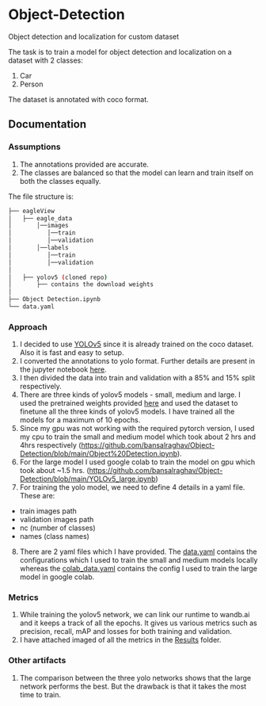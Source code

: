 # Object-Detection
Object detection and localization for custom dataset

The task is to train a model for object detection and localization on a dataset with 2 classes: 
  1. Car
  2. Person

The dataset is annotated with coco format. 

## Documentation

### Assumptions
1. The annotations provided are accurate. 
2. The classes are balanced so that the model can learn and train itself on both the classes equally. 


The file structure is: 
```bash
├── eagleView
│   ├── eagle_data
│       │──images
│          │──train
│          │──validation
│       │──labels
│          │──train
│          │──validation
│
│   ├── yolov5 (cloned repo)
│       ├── contains the download weights
│   
├── Object Detection.ipynb
└── data.yaml

```



### Approach
1. I decided to use [YOLOv5](https://github.com/ultralytics/yolov5) since it is already trained on the coco dataset. Also it is fast and easy to setup.
2. I converted the annotations to yolo format. Further details are present in the jupyter notebook [here](https://github.com/bansalraghav/Object-Detection/blob/main/Object%20Detection.ipynb).
3. I then divided the data into train and validation with a 85% and 15% split respectively.
4. There are three kinds of yolov5 models - small, medium and large. I used the pretrained weights provided [here](https://github.com/ultralytics/yolov5/releases) and used the dataset to finetune all the three kinds of yolov5 models. I have trained all the models for a maximum of 10 epochs.
5. Since my gpu was not working with the required pytorch version, I used my cpu to train the small and medium model which took about 2 hrs and 4hrs respectively (https://github.com/bansalraghav/Object-Detection/blob/main/Object%20Detection.ipynb). 
6. For the large model I used google colab to train the model on gpu which took about ~1.5 hrs. (https://github.com/bansalraghav/Object-Detection/blob/main/YOLOv5_large.ipynb)
7. For training the yolo model, we need to define 4 details in a yaml file. These are:
  - train images path
  - validation images path 
  - nc (number of classes)
  - names (class names)
8. There are 2 yaml files which I have provided. The [data.yaml](https://github.com/bansalraghav/Object-Detection/blob/main/data.yaml) contains the configurations which I used to train the small and medium models locally whereas the [colab_data.yaml](https://github.com/bansalraghav/Object-Detection/blob/main/colab_data.yaml) contains the config I used to train the large model in google colab.

### Metrics
1. While training the yolov5 network, we can link our runtime to wandb.ai and it keeps a track of all the epochs. It gives us various metrics such as precision, recall, mAP and losses for both training and validation.
2. I have attached imaged of all the metrics in the [Results](https://github.com/bansalraghav/Object-Detection/tree/main/Results) folder.

### Other artifacts
1. The comparison between the three yolo networks shows that the large network performs the best. But the drawback is that it takes the most time to train. 




